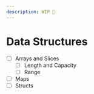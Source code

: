 ```yaml
---
description: WIP 🚧
---
```


# Data Structures

* [ ] Arrays and Slices
  * [ ] Length and Capacity
  * [ ] Range
* [ ] Maps
* [ ] Structs
